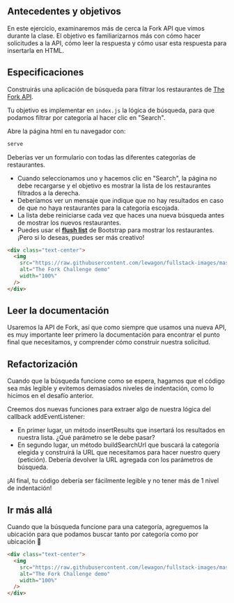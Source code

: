 ## Antecedentes y objetivos

En este ejercicio, examinaremos más de cerca la Fork API que vimos durante la clase. El objetivo es familiarizarnos más con cómo hacer solicitudes a la API, cómo leer la respuesta y cómo usar esta respuesta para insertarla en HTML.

## Especificaciones

Construirás una aplicación de búsqueda para filtrar los restaurantes de [The Fork API](https://the-fork-api.students.lewagon.co/).

Tu objetivo es implementar en `index.js` la lógica de búsqueda, para que podamos filtrar por categoría al hacer clic en "Search".

Abre la página html en tu navegador con:

```bash
serve
```

Deberías ver un formulario con todas las diferentes categorías de restaurantes.

- Cuando seleccionamos uno y hacemos clic en "Search", la página no debe recargarse y el objetivo es mostrar la lista de los restaurantes filtrados a la derecha.
- Deberíamos ver un mensaje que indique que no hay resultados en caso de que no haya restaurantes para la categoría escojada.
- La lista debe reiniciarse cada vez que haces una nueva búsqueda antes de mostrar los nuevos restaurantes.
- Puedes usar el [**flush list**](https://getbootstrap.com/docs/5.2/components/list-group/#flush) de Bootstrap para mostrar los restaurantes. ¡Pero si lo deseas, puedes ser más creativo!

```html
<div class="text-center">
  <img
    src="https://raw.githubusercontent.com/lewagon/fullstack-images/master/frontend/the-fork-challenge-1.png"
    alt="The Fork Challenge demo"
    width="100%"
  />
</div>
```

## Leer la documentación

Usaremos la API de Fork, así que como siempre que usamos una nueva API, es muy importante leer primero la documentación para encontrar el punto final que necesitamos, y comprender cómo construir nuestra solicitud.

## Refactorización

Cuando que la búsqueda funcione como se espera, hagamos que el código sea más legible y evitemos demasiados niveles de indentación, como lo hicimos en el desafío anterior.

Creemos dos nuevas funciones para extraer algo de nuestra lógica del callback addEventListener:

- En primer lugar, un método insertResults que insertará los resultados en nuestra lista. ¿Qué parámetro se le debe pasar?
- En segundo lugar, un método buildSearchUrl que buscará la categoría elegida y construirá la URL que necesitamos para hacer nuestro query (petición). Debería devolver la URL agregada con los parámetros de búsqueda.

¡Al final, tu código debería ser fácilmente legible y no tener más de 1 nivel de indentación!

## Ir más allá

Cuando que la búsqueda funcione para una categoría, agreguemos la ubicación para que podamos buscar tanto por categoría como por ubicación 🎉

```html
<div class="text-center">
  <img
    src="https://raw.githubusercontent.com/lewagon/fullstack-images/master/frontend/the-fork-challenge-2.png"
    alt="The Fork Challenge demo"
    width="100%"
  />
</div>
```
